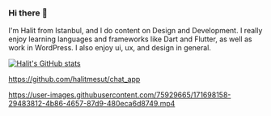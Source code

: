 ### Hi there 👋
I'm Halit from Istanbul, and I do content on Design and Development. I really enjoy learning languages and frameworks like Dart and Flutter, as well as work in WordPress. I also enjoy ui, ux, and design in general.

[![Halit's GitHub stats](https://github-readme-stats.vercel.app/api?username=halitmesut)](https://github.com/halitmesut/github-readme-stats)

https://github.com/halitmesut/chat_app

https://user-images.githubusercontent.com/75929665/171698158-29483812-4b86-4657-87d9-480eca6d8749.mp4

